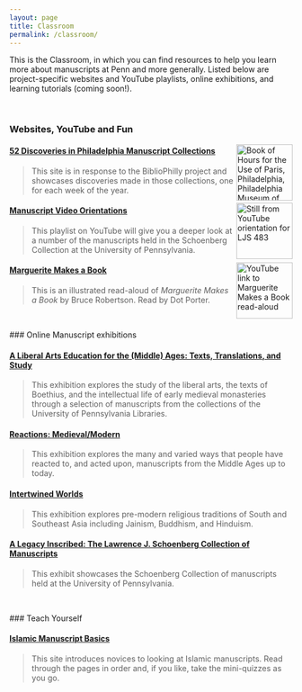 ```yaml
---
layout: page
title: Classroom
permalink: /classroom/
---
```


This is the Classroom, in which you can find resources to help you learn more about manuscripts at Penn and more generally. Listed below are project-specific websites and YouTube playlists, online exhibitions, and learning tutorials (coming soon!).
<p>&nbsp;</p>

### Websites, YouTube and Fun
[<img align="right" height="100" src="/sims-instruction/images/52_disc.jpg" alt="Book of Hours for the Use of Paris, Philadelphia, Philadelphia Museum of Art, 1945-65–5, p. 351, retouched miniature of Saint Michael">](https://bibliophilly.pacscl.org/category/fifty-two-discoveries/ "52 Discoveries")
#### [52 Discoveries in Philadelphia Manuscript Collections](https://bibliophilly.pacscl.org/category/fifty-two-discoveries/)

>This site is in response to the BiblioPhilly project and showcases discoveries made in those collections, one for each week of the year.

[<img align="right" height="100" src="/sims-instruction/images/orientations.jpg" alt="Still from YouTube orientation for LJS 483">](https://www.youtube.com/playlist?list=PL8e3GREu0zuArF1rYG2JgKxWb_Kp_zmoT "Video Orientations")

#### [Manuscript Video Orientations](https://www.youtube.com/playlist?list=PL8e3GREu0zuArF1rYG2JgKxWb_Kp_zmoT)

>This playlist on YouTube will give you a deeper look at a number of the manuscripts held in the Schoenberg Collection at the University of Pennsylvania.

[<img align="right" height="100" src="http://img.youtube.com/vi/cBjU3UZbUeM/0.jpg" alt="YouTube link to Marguerite Makes a Book read-aloud">](https://www.youtube.com/watch?v=cBjU3UZbUeM&feature=youtu.be "Read-Aloud")

#### [Marguerite Makes a Book](https://youtu.be/cBjU3UZbUeM)
>This is an illustrated read-aloud of *Marguerite Makes a Book* by Bruce Robertson. Read by Dot Porter.

<p>&nbsp;</p>
### Online Manuscript exhibitions

#### [A Liberal Arts Education for the (Middle) Ages: Texts, Translations, and Study](https://ljs101exhibit.omeka.net/introduction)
>This exhibition explores the study of the liberal arts, the texts of Boethius, and the intellectual life of early medieval monasteries through a selection of manuscripts from the collections of the University of Pennsylvania Libraries.

#### [Reactions: Medieval/Modern](http://sceti.library.upenn.edu/reactionsexhibit/)
>This exhibition explores the many and varied ways that people have reacted to, and acted upon, manuscripts from the Middle Ages up to today.

#### [Intertwined Worlds](http://sceti.library.upenn.edu/IntertwinedWorlds/)
>This exhibition explores pre-modern religious traditions of South and Southeast Asia including Jainism, Buddhism, and Hinduism.

#### [A Legacy Inscribed: The Lawrence J. Schoenberg Collection of Manuscripts](http://sceti.library.upenn.edu/legacy/)
>This exhibit showcases the Schoenberg Collection of manuscripts held at the University of Pennsylvania.

<p>&nbsp;</p>
### Teach Yourself

#### [Islamic Manuscript Basics](https://kislakcenter.github.io/islamicmss/)

>This site introduces novices to looking at Islamic manuscripts. Read through the pages in order and, if you like, take the mini-quizzes as you go.
